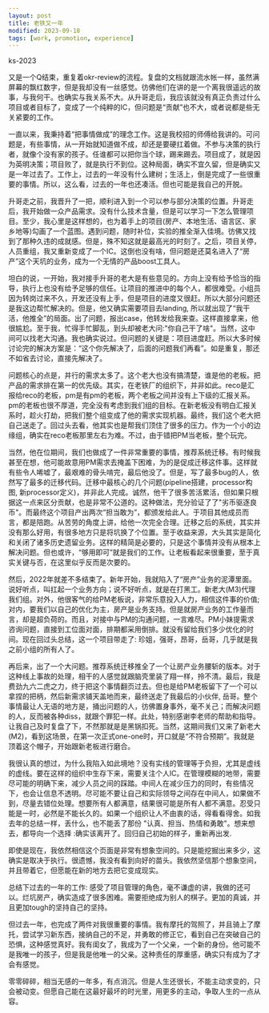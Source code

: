 ```yaml
---
layout: post
title: 老铁又一年
modified: 2023-09-18
tags: [work, promotion, experience]
---
```

<p class="meta">ks-2023</p>

又是一个Q结束，重复着okr-review的流程。复盘的文档就跟流水帐一样，虽然满屏幕的飘红数字，但是我却没有一丝感觉。彷佛他们在讲的是一个离我很遥远的故事，与我何干。也确实与我关系不大。从升哥走后，我应该就没有真正负责过什么项目或者目标了，变成了一个纯粹的IC，但问题是“贡献”也不大，或者说都是些无关紧要的工作。

一直以来，我秉持着“把事情做成”的理念工作。这是我校招的师傅给我讲的。可问题是，有些事情，从一开始就知道做不成，却还是要硬扛着做。不参与决策的执行者，就像个没有家的孩子。任谁都可以把你当个球，踢来踢去。项目成了，就是因为英明决策；项目败了，就是执行不到位。这种局面，确实不宜久留，但是确实又是一年过去了。工作上，过去的一年没有什么建树；生活上，倒是完成了一些很重要的事情。所以，这么看，过去的一年也还凑活。但也可能是我自己的开脱。


升哥走之前，我晋升了一把，顺利进入到一个可以参与部分决策的位置。升哥走后，我开始做一众产品需求。没有什么技术含量，但是可以学习一下怎么管理项目。至少，我心里是这样想的，也为着手上的项目(房产、本地生活、语言区、家乡地等)勾画了一个蓝图。遇到问题，随时补位，实验的推全渐入佳境。彷佛又找到了那种久违的成就感。但是，殊不知这就是最高光的时刻了。之后，项目关停，人员重组，我又重新变成了一个IC。这倒也没有啥，但问题是还莫名进入了“房产”这个天坑的业务，成为一个无情的产品boost工具人。

坦白的说，一开始，我对接手升哥的老大是有些意见的。方向上没有给予恰当的指导，执行上也没有给予足够的信任。让项目的推进中的每个人，都很难受。小组员因为转岗过来不久，开发还没有上手，但是项目的进度又很赶。所以大部分问题还是我这边帮忙解决的。但是，他又确实需要项目去landing, 所以就出现了“我干活，他推全”的局面。出了问题，报出case，他转发给我来查。这样直接拿来，他很尴尬。至于我，忙得手忙脚乱，到头却被老大问:"你自己干了啥"。当然，这中间可以找老大沟通。我也确实说过。但问题的关键是：项目进度赶。所以大多时候讨论完的解决方案是：“这个你先解决了，后面的问题我们再看”。如是重复，那还不如省去讨论，直接先解决了。

问题核心的点是，并行的需求太多了。这个老大也没有搞清楚，谁是他的老板。把产品的需求排在第一的优先级。其实，在老铁厂的组织下，并非如此。reco是汇报给reco的老板，pm是有pm的老板，两个老板之间并没有上下级的汇报关系。pm的老板也很不厚道，完全没有考虑到我们组的目标。在新老板没有明白汇报关系时，趁火打劫，把我们整个组变成了他的需求实现机器。最终，我们这个老大把自己送走了。回过头去看，他其实也是帮我们顶住了很多的压力。作为一个小的边缘组，确实在reco老板那里左右为难。不过，由于错把PM当老板，整个玩完。

当然，他在位期间，我们也做成了一件非常重要的事情，推荐系统迁移。有时候我甚至在想，他可能故意用PM需求去掩盖下困难，为的是促成迁移这件事。这样就有些令人唏嘘了，最艰难的骨头啃完，最后他没了。但是，写了最多bug的人，依然写了最多的迁移代码。迁移中最核心的几个问题(pipeline搭建，processor构图, 新processor定义)，并非此人完成。诚然，他干了很多苦活累活，但如果只根据这一点来区分贡献，也是非常不公道的。这种做法，充分验证了了"劣币驱逐良币"。而最终这个项目产出两次“担当敢为”，都颁发给此人。于项目其他成员而言，都是陪跑。从苦劳的角度上讲，给他一次完全合理。迁移之后的系统，其实并没有那么好用，有很多地方只是将坑换了个位置。至于收益来源，大头其实是简化和关闭了诸多历史遗留业务。这样的精简是必要的，只是这个事情并没有从根本上解决问题。但也或许，“够用即可”就是我们的工作。让老板看起来很重要，至于真实关键与否，在这里似乎反而是次要的。

然后，2022年就差不多结束了。新年开始，我就陷入了“房产”业务的泥潭里面。说好听点，叫扛起一个业务方向；说不好听点，就是在打黑工。新老大(M3)代理我们组。对外，他很客气的给PM老板说，非常乐意投入人力，相信这件事的价值; 对内，要我们以自己的优化为主，房产是业务支持。但是就房产业务的工作量而言，却是超负荷的。而且，对接中与PM的沟通问题，一言难尽。PM小妹提需求咨询问题，直接到工位面对面，排期都采用倒排。就没有留给我们多少优化的时间。现在回过头总结，这一个项目带走了: 珍姐，强哥，昂哥，岳哥，几乎就是我之前小组的所有人了。

再后来，出了一个大问题。推荐系统迁移推全了一个让房产业务腰斩的版本。对于这种线上事故的处理，相干的人感觉就跟脑壳里装了翔一样，拎不清。最后，我是费劲九六二虎之力，终于把这个事情翻页过去。但也是给PM老板留下了一个可以拿捏的把柄，然后新需求铺天盖地而来，最终送走了我最后的小伙伴, 岳哥。整个事情最让人无语的地方是，捅出问题的人，彷佛置身事外，毫不关己；而解决问题的人，反而被各种diss，就跟个罪犯一样。此处，特别感谢李老师的帮助和指导。让我自己及时复盘了下，不然那就是是黑锅扣死。当然，这期间我们又来了新老大(M2)，看到这场景，在第一次正式one-one时，开口就是“不符合预期”。我就是顶着这个帽子，开始跟新老板进行磨合。

我很认真的想过，为什么我陷入如此境地？没有实线的管理等于负担，尤其是虚线的虚线。要在这样的组织中生存下来，需要关注个人IC。在管理模糊的地带，需要尽可能的明确下来，减少人员之间的踩踏。中间人在减少压力的同时，有些情况下，也会让信息不透明。尽可能不要让自己和实际领导之间存在中间人，如果做不到，尽量去错位处理。想要所有人都满意，结果很可能是所有人都不满意。忍受只能是一时，必然是不能长久的。如果一个组织让人不由衷的话，得看看得舍。如我去年的总结一样，丢什么，也不能丢了那份 "认真、担当、热情和勇敢"。想来想去，都导向一个选择 :确实该离开了。回归自己初始的样子，重新再出发.

即使是现在，我依然相信这个页面是非常有想象空间的。只是能挖掘出来多少，这确实是取决于执行。很遗憾，我没有看到向好的苗头。我依然坚信那个想象空间，并且带着它，但愿能在新的地方去把它变成现实。


总结下过去的一年的工作: 感受了项目管理的角色，毫不谦虚的讲，我做的还可以。烂坑房产，确实造成了很多困难。需要拒绝成为别人的棋子。更加的真诚，并且更加tough的坚持自己的坚持。


但过去一年，也完成了两件对我很重要的事情。我有摩托的驾照了，并且骑上了摩托，尝试学习新东西，接纳自己的不足，并勇敢的修正它，看到自己在突破自己的恐惧，这种感觉真好。我有闺女了，我成为了一个父亲，一个新的身份。他可能不是我唯一的孩子，但是我是他唯一的父亲。这种责任的厚重感，确实只有成为了才会有感觉。

零零碎碎，相当无感的一年多，有点消沉。但是人生还很长，不能主动求变的，只会被动变。但愿自己能在这最好最坏的时光里，用更多的主动，争取人生的一点从容。

<!-- 好了，这就是过去这大半年的经历，记录一下，希望下一年回头对比看到，更多新的变化和成长。
 -->


